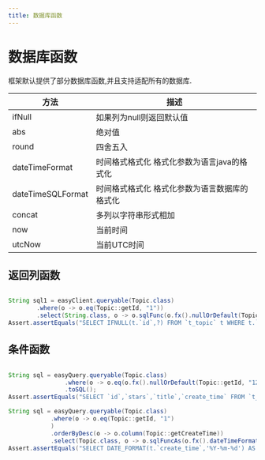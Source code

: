 ```yaml
---
title: 数据库函数
---
```


# 数据库函数
框架默认提供了部分数据库函数,并且支持适配所有的数据库.

方法  |    描述  
--- |  --- 
ifNull| 如果列为null则返回默认值
abs|  绝对值
round|  四舍五入
dateTimeFormat|  时间格式格式化 格式化参数为语言java的格式化
dateTimeSQLFormat|  时间格式格式化 格式化参数为语言数据库的格式化
concat|  多列以字符串形式相加
now|  当前时间
utcNow|  当前UTC时间

## 返回列函数
```java

String sql1 = easyClient.queryable(Topic.class)
        .where(o -> o.eq(Topic::getId, "1"))
        .select(String.class, o -> o.sqlFunc(o.fx().nullOrDefault(Topic::getId, "1"))).toSQL();
Assert.assertEquals("SELECT IFNULL(t.`id`,?) FROM `t_topic` t WHERE t.`id` = ?", sql1);
```

## 条件函数
```java

String sql = easyQuery.queryable(Topic.class)
                .where(o -> o.eq(o.fx().nullOrDefault(Topic::getId, "123"), o.fx().nullOrDefault(Topic::getTitle, "456")))
                .toSQL();
Assert.assertEquals("SELECT `id`,`stars`,`title`,`create_time` FROM `t_topic` WHERE IFNULL(`id`,?) = IFNULL(`title`,?)", sql);

String sql = easyQuery.queryable(Topic.class)
            .where(o -> o.eq(Topic::getId, "1")
            )
            .orderByDesc(o -> o.column(Topic::getCreateTime))
            .select(Topic.class, o -> o.sqlFuncAs(o.fx().dateTimeFormat(Topic::getCreateTime, "yyyy-MM-dd"), Topic::getTitle)).toSQL();
Assert.assertEquals("SELECT DATE_FORMAT(t.`create_time`,'%Y-%m-%d') AS `title` FROM `t_topic` t WHERE t.`id` = ? ORDER BY t.`create_time` DESC", sql);
```